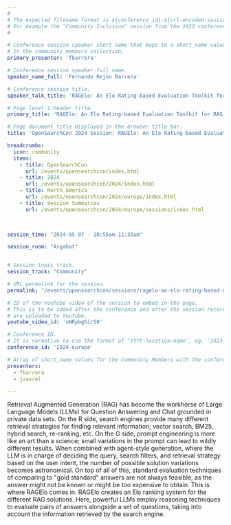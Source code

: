 ```yaml
---
#
# The expected filename format is ${conference_id}-${url-encoded-session-title}.md
# For example the "Community Inclusion" session from the 2023 conference in North America the title is "2023-europe-community-inclusion.html"
#

# Conference session speaker short name that maps to a short_name value
# in the community members collection.
primary_presenter: 'fbarrera'

# Conference session speaker full name.
speaker_name_full: 'Fernando Rejon Barrera'

# Conference session title.
speaker_talk_title: 'RAGElo: An Elo Rating-based Evaluation Toolkit for RAG'

# Page level 1 header title.
primary_title: 'RAGElo: An Elo Rating-based Evaluation Toolkit for RAG'

# Page document title displayed in the browser title bar.
title: 'OpenSearchCon 2024 Session: RAGElo: An Elo Rating-based Evaluation Toolkit for RAG'

breadcrumbs:
  icon: community
  items:
    - title: OpenSearchCon
      url: /events/opensearchcon/index.html
    - title: 2024
      url: /events/opensearchcon/2024/index.html
    - title: North America
      url: /events/opensearchcon/2024/europe/index.html
    - title: Session Summaries
      url: /events/opensearchcon/2024/europe/sessions/index.html
      


session_time: "2024-05-07 - 10:55am-11:35am"

session_room: "Asgabat"


# Session topic track.
session_track: "Community"

# URL permalink for the session.
permalink: '/events/opensearchcon/sessions/ragelo-an-elo-rating-based-evaluation-toolkit-for-rag.html'

# ID of the YouTube video of the session to embed in the page.
# This is to be added after the conference and after the session recordings
# are uploaded to YouTube.
youtube_video_id: 'oNRpbgSirS0'

# Conference ID.
# It is normative to use the format of 'YYYY-location-name', eg. '2023-europe'.
conference_id: '2024-europe'

# Array of short_name values for the Community Members with the conference_speaker persona whom are presenting the session. This includes the primary_speaker indicated above and any other presenters (if any).
presenters:
  - fbarrera
  - jzavrel

---
```

Retrieval Augmented Generation (RAG) has become the workhorse of Large Language Models (LLMs) for Question Answering and Chat grounded in private data sets. On the R side, search engines provide many different retrieval strategies for finding relevant information; vector search, BM25, hybrid search, re-ranking, etc. On the G side, prompt engineering is more like an art than a science; small variations in the prompt can lead to wildly different results. When combined with agent-style generation, where the LLM is in charge of deciding the query, search filters, and retrieval strategy based on the user intent, the number of possible solution variations becomes astronomical. On top of all of this, standard evaluation techniques of comparing to "gold standard" answers are not always feasible, as the answer might not be known or might be too expensive to obtain. This is where RAGElo comes in. RAGElo creates an Elo ranking system for the different RAG solutions. Here, powerful LLMs employ reasoning techniques to evaluate pairs of answers alongside a set of questions, taking into account the information retrieved by the search engine.